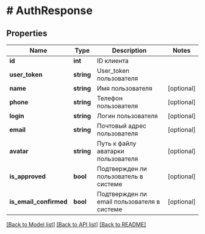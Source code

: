 # # AuthResponse

## Properties

Name | Type | Description | Notes
------------ | ------------- | ------------- | -------------
**id** | **int** | ID клиента |
**user_token** | **string** | User_token пользователя |
**name** | **string** | Имя пользователя | [optional]
**phone** | **string** | Телефон пользователя | [optional]
**login** | **string** | Логин пользователя | [optional]
**email** | **string** | Почтовый адрес пользователя | [optional]
**avatar** | **string** | Путь к файлу аватарки пользователя | [optional]
**is_approved** | **bool** | Подтвержден ли пользователь в системе | [optional]
**is_email_confirmed** | **bool** | Подтвержден ли email пользователя в системе | [optional]

[[Back to Model list]](../../README.md#models) [[Back to API list]](../../README.md#endpoints) [[Back to README]](../../README.md)
